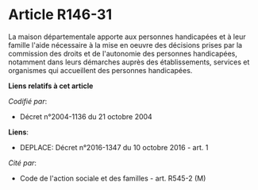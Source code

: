 # Article R146-31

La maison départementale apporte aux personnes handicapées et à leur famille l'aide nécessaire à la mise en oeuvre des
décisions prises par la commission des droits et de l'autonomie des personnes handicapées, notamment dans leurs démarches
auprès des établissements, services et organismes qui accueillent des personnes handicapées.

**Liens relatifs à cet article**

_Codifié par_:

  - Décret n°2004-1136 du 21 octobre 2004

**Liens**:

  - DEPLACE: Décret n°2016-1347 du 10 octobre 2016 - art. 1

_Cité par_:

  - Code de l'action sociale et des familles - art. R545-2 (M)
